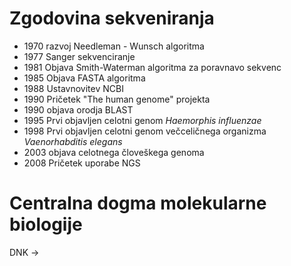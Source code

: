 # Zgodovina sekveniranja
- 1970 razvoj Needleman - Wunsch algoritma
- 1977 Sanger sekvenciranje
- 1981 Objava Smith-Waterman algoritma za poravnavo sekvenc
- 1985 Objava FASTA algoritma
- 1988 Ustavnovitev NCBI
- 1990 Pričetek "The human genome" projekta
- 1990 objava orodja BLAST
- 1995 Prvi objavljen celotni genom *Haemorphis influenzae*
- 1998 Prvi objavljen celotni genom večceličnega organizma *Vaenorhabditis elegans*
- 2003 objava celotnega človeškega genoma
- 2008 Pričetek uporabe NGS

# Centralna dogma molekularne biologije
DNK $\to$ 